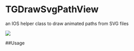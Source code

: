TGDrawSvgPathView
=================

an IOS helper class to draw animated paths from SVG files

![](https://raw.githubusercontent.com/Tibolte/TGDrawSvgPathView/master/demosvg.gif)

##Usage
